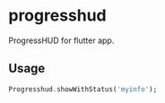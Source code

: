 # progresshud

ProgressHUD for flutter app.

## Usage

```dart
Progresshud.showWithStatus('myinfo');
```


